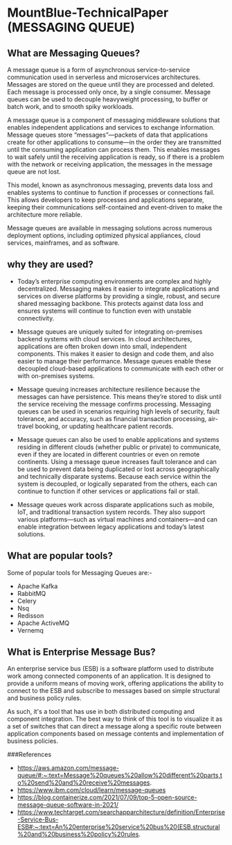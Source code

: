 # MountBlue-TechnicalPaper (MESSAGING QUEUE)

## What are Messaging Queues?
A message queue is a form of asynchronous service-to-service communication used in serverless and microservices architectures. Messages are stored on the queue until they are processed and deleted. Each message is processed only once, by a single consumer. Message queues can be used to decouple heavyweight processing, to buffer or batch work, and to smooth spiky workloads.

A message queue is a component of messaging middleware solutions that enables independent applications and services to exchange information. Message queues store “messages”—packets of data that applications create for other applications to consume—in the order they are transmitted until the consuming application can process them. This enables messages to wait safely until the receiving application is ready, so if there is a problem with the network or receiving application, the messages in the message queue are not lost.

This model, known as asynchronous messaging, prevents data loss and enables systems to continue to function if processes or connections fail. This allows developers to keep processes and applications separate, keeping their communications self-contained and event-driven to make the architecture more reliable.

Message queues are available in messaging solutions across numerous deployment options, including optimized physical appliances, cloud services, mainframes, and as software.

## why they are used?
* Today’s enterprise computing environments are complex and highly decentralized. Messaging makes it easier to integrate applications and services on diverse platforms by providing a single, robust, and secure shared messaging backbone. This protects against data loss and ensures systems will continue to function even with unstable connectivity.

* Message queues are uniquely suited for integrating on-premises backend systems with cloud services. In cloud architectures, applications are often broken down into small, independent components. This makes it easier to design and code them, and also easier to manage their performance. Message queues enable these decoupled cloud-based applications to communicate with each other or with on-premises systems.

* Message queuing increases architecture resilience because the messages can have persistence. This means they’re stored to disk until the service receiving the message confirms processing. Messaging queues can be used in scenarios requiring high levels of security, fault tolerance, and accuracy, such as financial transaction processing, air-travel booking, or updating healthcare patient records.

* Message queues can also be used to enable applications and systems residing in different clouds (whether public or private) to communicate, even if they are located in different countries or even on remote continents. Using a message queue increases fault tolerance and can be used to prevent data being duplicated or lost across geographically and technically disparate systems. Because each service within the system is decoupled, or logically separated from the others, each can continue to function if other services or applications fail or stall.

* Message queues work across disparate applications such as mobile, IoT, and traditional transaction system records. They also support various platforms—such as virtual machines and containers—and can enable integration between legacy applications and today’s latest solutions.

## What are popular tools?
Some of popular tools for  Messaging Queues are:-
* Apache Kafka
* RabbitMQ
* Celery
* Nsq
* Redisson
* Apache ActiveMQ
* Vernemq

## What is Enterprise Message Bus?
An enterprise service bus (ESB) is a software platform used to distribute work among connected components of an application. It is designed to provide a uniform means of moving work, offering applications the ability to connect to the ESB and subscribe to messages based on simple structural and business policy rules.

As such, it's a tool that has use in both distributed computing and component integration. The best way to think of this tool is to visualize it as a set of switches that can direct a message along a specific route between application components based on message contents and implementation of business policies.

###References

- https://aws.amazon.com/message-queue/#:~:text=Message%20queues%20allow%20different%20parts,to%20send%20and%20receive%20messages.
- https://www.ibm.com/cloud/learn/message-queues
- https://blog.containerize.com/2021/07/09/top-5-open-source-message-queue-software-in-2021/
- https://www.techtarget.com/searchapparchitecture/definition/Enterprise-Service-Bus-ESB#:~:text=An%20enterprise%20service%20bus%20(ESB,structural%20and%20business%20policy%20rules.